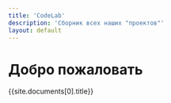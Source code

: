 ```yaml
---
title: 'CodeLab'
description: 'Сборник всех наших "проектов"'
layout: default
---
```


# Добро пожаловать



{{site.documents[0].title}}
